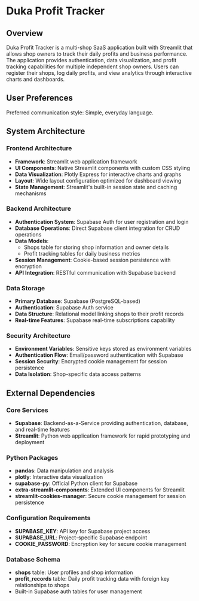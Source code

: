 # Duka Profit Tracker

## Overview

Duka Profit Tracker is a multi-shop SaaS application built with Streamlit that allows shop owners to track their daily profits and business performance. The application provides authentication, data visualization, and profit tracking capabilities for multiple independent shop owners. Users can register their shops, log daily profits, and view analytics through interactive charts and dashboards.

## User Preferences

Preferred communication style: Simple, everyday language.

## System Architecture

### Frontend Architecture
- **Framework**: Streamlit web application framework
- **UI Components**: Native Streamlit components with custom CSS styling
- **Data Visualization**: Plotly Express for interactive charts and graphs
- **Layout**: Wide layout configuration optimized for dashboard viewing
- **State Management**: Streamlit's built-in session state and caching mechanisms

### Backend Architecture
- **Authentication System**: Supabase Auth for user registration and login
- **Database Operations**: Direct Supabase client integration for CRUD operations
- **Data Models**: 
  - Shops table for storing shop information and owner details
  - Profit tracking tables for daily business metrics
- **Session Management**: Cookie-based session persistence with encryption
- **API Integration**: RESTful communication with Supabase backend

### Data Storage
- **Primary Database**: Supabase (PostgreSQL-based)
- **Authentication**: Supabase Auth service
- **Data Structure**: Relational model linking shops to their profit records
- **Real-time Features**: Supabase real-time subscriptions capability

### Security Architecture
- **Environment Variables**: Sensitive keys stored as environment variables
- **Authentication Flow**: Email/password authentication with Supabase
- **Session Security**: Encrypted cookie management for session persistence
- **Data Isolation**: Shop-specific data access patterns

## External Dependencies

### Core Services
- **Supabase**: Backend-as-a-Service providing authentication, database, and real-time features
- **Streamlit**: Python web application framework for rapid prototyping and deployment

### Python Packages
- **pandas**: Data manipulation and analysis
- **plotly**: Interactive data visualization
- **supabase-py**: Official Python client for Supabase
- **extra-streamlit-components**: Extended UI components for Streamlit
- **streamlit-cookies-manager**: Secure cookie management for session persistence

### Configuration Requirements
- **SUPABASE_KEY**: API key for Supabase project access
- **SUPABASE_URL**: Project-specific Supabase endpoint
- **COOKIE_PASSWORD**: Encryption key for secure cookie management

### Database Schema
- **shops** table: User profiles and shop information
- **profit_records** table: Daily profit tracking data with foreign key relationships to shops
- Built-in Supabase auth tables for user management